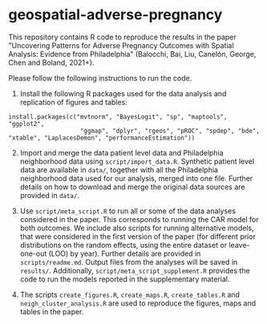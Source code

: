 # geospatial-adverse-pregnancy

This repository contains R code to reproduce the results in the paper "Uncovering Patterns for Adverse Pregnancy Outcomes with Spatial Analysis: Evidence from Philadelphia" (Balocchi, Bai, Liu, Canelón, George, Chen and Boland, 2021+).

Please follow the following instructions to run the code.

1. Install the following R packages used for the data analysis and replication of figures and tables:
```
install.packages(c("mvtnorm", "BayesLogit", "sp", "maptools", "ggplot2", 
                    "ggmap", "dplyr", "rgeos", "pROC", "spdep", "bde", "xtable", "LaplacesDemon", "performanceEstimation"))
```

2. Import and merge the data patient level data and Philadelphia neighborhood data using `script/import_data.R`. Synthetic patient level data are available in `data/`, together with all the Philadelphia neighborhood data used for our analysis, merged into one file. Further details on how to download and merge the original data sources are provided in `data/`.

3. Use `script/meta_script.R` to run all or some of the data analyses considered in the paper. This corresponds to running the CAR model for both outcomes. We include also scripts for running alternative models, that were considered in the first version of the paper (for different prior distributions on the random effects, using the entire dataset or leave-one-out (LOO) by year). Further details are provided in `scripts/readme.md`. Output files from the analyses will be saved in `results/`. Additionally, `script/meta_script_supplement.R` provides the code to run the models reported in the supplementary material.

4. The scripts `create_figures.R`, `create_maps.R`, `create_tables.R` and `neigh_cluster_analysis.R` are used to reproduce the figures, maps and tables in the paper.
